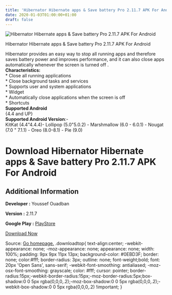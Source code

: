 ```yaml
---
title: 'Hibernator Hibernate apps & Save battery Pro 2.11.7 APK For Android'
date: 2020-01-03T01:00:00+01:00
draft: false
---
```


![Hibernator Hibernate apps & Save battery Pro 2.11.7 APK For Android](https://i0.wp.com/apkhome.net/wp-content/uploads/2020/01/Hibernator-Hibernate-apps-Save-battery-Pro-2.11.7.png "Hibernator Hibernate apps & Save battery Pro 2.11.7 APK For Android")

  

Hibernator Hibernate apps & Save battery Pro 2.11.7 APK For Android

Hibernator provides an easy way to stop all running apps and therefore saves battery power and improves performance, and it can also close apps automatically whenever the screen is turned off .  
**Characteristics:**  
\* Close all running applications  
\* Close background tasks and services  
\* Supports user and system applications  
\* Widget  
\* Automatically close applications when the screen is off  
\* Shortcuts  
**Supported Android**  
{4.4 and UP}  
**Supported Android Version**:-  
KitKat (4.4"4.4.4)- Lollipop (5.0"5.0.2) - Marshmallow (6.0 - 6.0.1) - Nougat (7.0 " 7.1.1) - Oreo (8.0-8.1) - Pie (9.0)

Download Hibernator Hibernate apps & Save battery Pro 2.11.7 APK For Android
============================================================================

Additional Information
----------------------

**Developer :** Youssef Ouadban

**Version :** 2.11.7

**Google Play :** [PlayStore](https://play.google.com/store/apps/details?id=com.tafayor.hibernator)

  

[Download Now](https://store4app.co/post/hibernator-hibernate-apps-amp-save-battery-pro-2-11-7-apk-for-android_1577979263)

  
Source: [Go homepage.](https://store4app.co/post/hibernator-hibernate-apps-amp-save-battery-pro-2-11-7-apk-for-android_1577979263) .downloadtop{ text-align:center; -webkit-appearance: none; -moz-appearance: none; appearance: none; width: 100%; padding: 9px 9px 11px 13px; background-color: #0EBD3F; border: none; color:#fff; border-radius: 3px; outline: none; font-weight;bold; font: 20px 'Open Sans', sans-serif; -webkit-font-smoothing: antialiased; -moz-osx-font-smoothing: grayscale; color: #fff; cursor: pointer; border-radius:15px;-webkit-border-radius:15px;-moz-border-radius:5px;box-shadow:0 0 5px rgba(0,0,0,.2);-moz-box-shadow:0 0 5px rgba(0,0,0,.2);-webkit-box-shadow:0 0 5px rgba(0,0,0,.2) !important; }